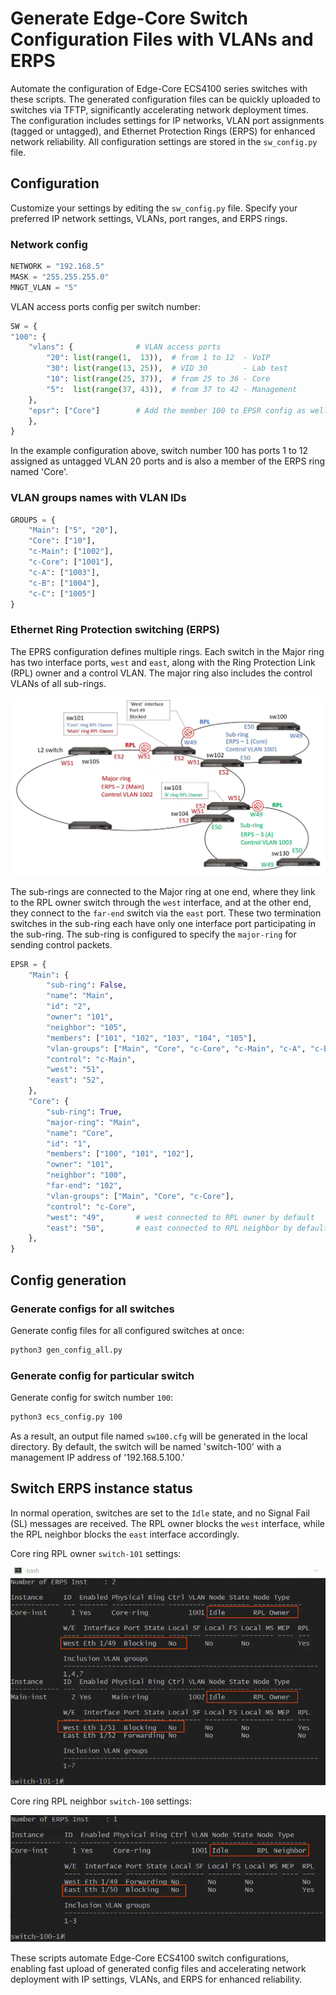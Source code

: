 # Generate Edge-Core Switch Configuration Files with VLANs and ERPS

Automate the configuration of Edge-Core ECS4100 series switches with these scripts. The generated configuration files can be quickly uploaded to switches via TFTP, significantly accelerating network deployment times. The configuration includes settings for IP networks, VLAN port assignments (tagged or untagged), and Ethernet Protection Rings (ERPS) for enhanced network reliability. All configuration settings are stored in the `sw_config.py` file.

## Configuration

Customize your settings by editing the `sw_config.py` file. Specify your preferred IP network settings, VLANs, port ranges, and ERPS rings.

### Network config

```python
NETWORK = "192.168.5"
MASK = "255.255.255.0"
MNGT_VLAN = "5"
```

VLAN access ports config per switch number:

```python
SW = {
"100": {
    "vlans": {              # VLAN access ports
        "20": list(range(1,  13)),  # from 1 to 12  - VoIP
        "30": list(range(13, 25)),  # VID 30        - Lab test
        "10": list(range(25, 37)),  # from 25 to 36 - Core
        "5":  list(range(37, 43)),  # from 37 to 42 - Management
    },
    "epsr": ["Core"]        # Add the member 100 to EPSR config as well
    },
}
```

In the example configuration above, switch number 100 has ports 1 to 12 assigned as untagged VLAN 20 ports and is also a member of the ERPS ring named 'Core'.

### VLAN groups names with VLAN IDs

```python
GROUPS = {
    "Main": ["5", "20"],
    "Core": ["10"],
    "c-Main": ["1002"],
    "c-Core": ["1001"],
    "c-A": ["1003"],
    "c-B": ["1004"],
    "c-C": ["1005"]
}
```

### Ethernet Ring Protection switching (ERPS)

The EPRS configuration defines multiple rings. Each switch in the Major ring has two interface ports, `west` and `east`, along with the Ring Protection Link (RPL) owner and a control VLAN. The major ring also includes the control VLANs of all sub-rings.

![ERPS multiple rings](erps_rings_scheme.webp "Network connection scheme with multiple ERPS rings")

The sub-rings are connected to the Major ring at one end, where they link to the RPL owner switch through the `west` interface, and at the other end, they connect to the `far-end` switch via the `east` port. These two termination switches in the sub-ring each have only one interface port participating in the sub-ring. The sub-ring is configured to specify the `major-ring` for sending control packets.

```python
EPSR = {
    "Main": {
        "sub-ring": False,
        "name": "Main",
        "id": "2",
        "owner": "101",
        "neighbor": "105",
        "members": ["101", "102", "103", "104", "105"],
        "vlan-groups": ["Main", "Core", "c-Core", "c-Main", "c-A", "c-B", "c-C"],
        "control": "c-Main",
        "west": "51",
        "east": "52",
    },
    "Core": {
        "sub-ring": True,
        "major-ring": "Main",
        "name": "Core",
        "id": "1",
        "members": ["100", "101", "102"],
        "owner": "101",
        "neighbor": "100",
        "far-end": "102",
        "vlan-groups": ["Main", "Core", "c-Core"],
        "control": "c-Core",
        "west": "49",       # west connected to RPL owner by default
        "east": "50",       # east connected to RPL neighbor by default
    },
}
```

## Config generation

### Generate configs for all switches

Generate config files for all configured switches at once:
```sh
python3 gen_config_all.py
```

### Generate config for particular switch

Generate config for switch number `100`:
```sh
python3 ecs_config.py 100
```

As a result, an output file named `sw100.cfg` will be generated in the local directory. By default, the switch will be named 'switch-100' with a management IP address of '192.168.5.100.'

## Switch ERPS instance status

In normal operation, switches are set to the `Idle` state, and no Signal Fail (SL) messages are received. The RPL owner blocks the `west` interface, while the RPL neighbor blocks the `east` interface accordingly.

Core ring RPL owner `switch-101` settings:

![ERPS Core sub-rings owner](erps_sw101.webp "Core sub-ring owner settings")

Core ring RPL neighbor `switch-100` settings:

![ERPS Core sub-rings neighbor](erps_sw100.webp "Core sub-ring neighbor settings")

These scripts automate Edge-Core ECS4100 switch configurations, enabling fast upload of generated config files and accelerating network deployment with IP settings, VLANs, and ERPS for enhanced reliability.
